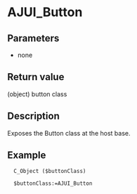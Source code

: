 ﻿<!-- AJUI_Button ( ) -> Math class  -->

# AJUI_Button

## Parameters

 *  none

## Return value

(object) button class

## Description

Exposes the Button class at the host base.

## Example

```
  C_Object ($buttonClass)
  
  $buttonClass:=AJUI_Button
```